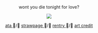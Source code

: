 <p align="center"> wont you die tonight for love? </p>

<div align="center">
  <img src="https://i.postimg.cc/zDbJ95SN/Untitled639-20251003041757.png">
</div>
<p align="center"> <a href= "https://lluc.atabook.org/"> ata </a> ᲼/᲼ <a href= "https://tjjkn.straw.page"> strawpage </a> ᲼/᲼ <a href= "https://rentry.co/mihawk-"> rentry </a> ᲼/᲼ <a href= "https://x.com/yumesiak"> art credit </a> </p>
